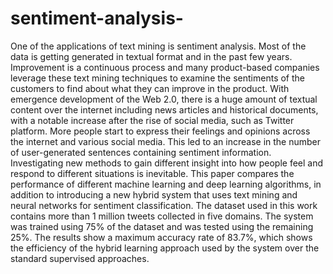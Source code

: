 # sentiment-analysis-
One of the applications of text mining is sentiment analysis. Most of the data is getting generated in textual format and in the past few years. Improvement is a continuous process and many product-based companies leverage these text mining techniques to examine the sentiments of the customers to find about what they can improve in the product.
With emergence development of the Web 2.0, there is a huge amount of textual content over the internet including news articles and historical documents, with a notable increase after the rise of social media, such as Twitter platform. More people start to express their feelings and opinions across the internet and various social media. This led to an increase in the number of user-generated sentences containing sentiment information. Investigating new methods to gain different insight into how people feel and respond to different situations is inevitable. This paper compares the performance of different machine learning and deep learning algorithms, in addition to introducing a new hybrid system that uses text mining and neural networks for sentiment classification. The dataset used in this work contains more than 1 million tweets collected in five domains. The system was trained using 75% of the dataset and was tested using the remaining 25%. The results show a maximum accuracy rate of 83.7%, which shows the efficiency of the hybrid learning approach used by the system over the standard supervised approaches.
